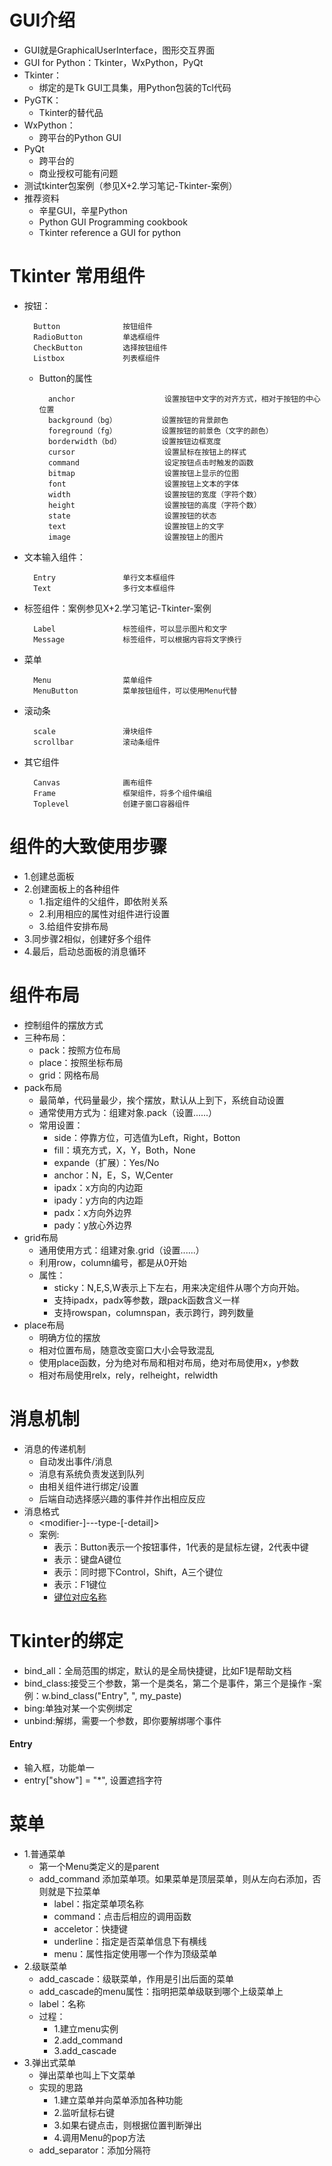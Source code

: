 # GUI介绍
- GUI就是GraphicalUserInterface，图形交互界面
- GUI for Python：Tkinter，WxPython，PyQt
- Tkinter：
    - 绑定的是Tk GUI工具集，用Python包装的Tcl代码
- PyGTK：
    - Tkinter的替代品
- WxPython：
    - 跨平台的Python GUI
- PyQt
    - 跨平台的
    - 商业授权可能有问题
- 测试tkinter包案例（参见X+2.学习笔记-Tkinter-案例）
- 推荐资料
    - 辛星GUI，辛星Python
    - Python GUI Programming cookbook
    - Tkinter reference a GUI for python
# Tkinter 常用组件
- 按钮：

        Button              按钮组件
        RadioButton         单选框组件
        CheckButton         选择按钮组件
        Listbox             列表框组件
    - Button的属性
    
            anchor                    设置按钮中文字的对齐方式，相对于按钮的中心位置
            background（bg）          设置按钮的背景颜色
            foreground（fg）          设置按钮的前景色（文字的颜色）
            borderwidth（bd）         设置按钮边框宽度
            cursor                    设置鼠标在按钮上的样式
            command                   设定按钮点击时触发的函数
            bitmap                    设置按钮上显示的位图
            font                      设置按钮上文本的字体
            width                     设置按钮的宽度（字符个数）
            height                    设置按钮的高度（字符个数）
            state                     设置按钮的状态
            text                      设置按钮上的文字
            image                     设置按钮上的图片 
- 文本输入组件：

        Entry               单行文本框组件
        Text                多行文本框组件
- 标签组件：案例参见X+2.学习笔记-Tkinter-案例

        Label               标签组件，可以显示图片和文字
        Message             标签组件，可以根据内容将文字换行
- 菜单

        Menu                菜单组件
        MenuButton          菜单按钮组件，可以使用Menu代替
- 滚动条

        scale               滑块组件
        scrollbar           滚动条组件
- 其它组件

        Canvas              画布组件
        Frame               框架组件，将多个组件编组
        Toplevel            创建子窗口容器组件

# 组件的大致使用步骤
- 1.创建总面板
- 2.创建面板上的各种组件
    - 1.指定组件的父组件，即依附关系
    - 2.利用相应的属性对组件进行设置
    - 3.给组件安排布局
- 3.同步骤2相似，创建好多个组件
- 4.最后，启动总面板的消息循环
# 组件布局
- 控制组件的摆放方式
- 三种布局：
    - pack：按照方位布局
    - place：按照坐标布局
    - grid：网格布局
- pack布局
    - 最简单，代码量最少，挨个摆放，默认从上到下，系统自动设置
    - 通常使用方式为：组建对象.pack（设置......）
    - 常用设置：
        - side：停靠方位，可选值为Left，Right，Botton
        - fill：填充方式，X，Y，Both，None
        - expande（扩展）：Yes/No
        - anchor：N，E，S，W,Center
        - ipadx：x方向的内边距
        - ipady：y方向的内边距
        - padx：x方向外边界
        - pady：y放心外边界
- grid布局
    - 通用使用方式：组建对象.grid（设置......）
    - 利用row，column编号，都是从0开始
    - 属性：
        - sticky：N,E,S,W表示上下左右，用来决定组件从哪个方向开始。
        - 支持ipadx，padx等参数，跟pack函数含义一样
        - 支持rowspan，columnspan，表示跨行，跨列数量
- place布局
    - 明确方位的摆放   
    - 相对位置布局，随意改变窗口大小会导致混乱
    - 使用place函数，分为绝对布局和相对布局，绝对布局使用x，y参数
    - 相对布局使用relx，rely，relheight，relwidth
# 消息机制
- 消息的传递机制
    - 自动发出事件/消息
    - 消息有系统负责发送到队列
    - 由相关组件进行绑定/设置
    - 后端自动选择感兴趣的事件并作出相应反应
- 消息格式
    - <modifier-]---type-[-detail]>
    - 案例:
        - <Button-1>表示：Button表示一个按钮事件，1代表的是鼠标左键，2代表中键
        - <KeyPress-A>表示：键盘A键位
        - <Control-Shift-KeyPress-A>表示：同时摁下Control，Shift，A三个键位
        - <F1>表示：F1键位
        - [键位对应名称](https://infohost.nmt.edu/tcc/help/pubs/tkinter/web/key-names.html)
# Tkinter的绑定
- bind_all：全局范围的绑定，默认的是全局快捷键，比如F1是帮助文档        
- bind_class:接受三个参数，第一个是类名，第二个是事件，第三个是操作
    -案例：w.bind_class("Entry", "<Control-V>, my_paste)
- bing:单独对某一个实例绑定
- unbind:解绑，需要一个参数，即你要解绑哪个事件
#### Entry
- 输入框，功能单一
- entry["show"] = "*", 设置遮挡字符
# 菜单
- 1.普通菜单
    - 第一个Menu类定义的是parent
    - add_command 添加菜单项。如果菜单是顶层菜单，则从左向右添加，否则就是下拉菜单
        - label：指定菜单项名称
        - command：点击后相应的调用函数
        - acceletor：快捷键
        - underline：指定是否菜单信息下有横线
        - menu：属性指定使用哪一个作为顶级菜单
- 2.级联菜单
    - add_cascade：级联菜单，作用是引出后面的菜单
    - add_cascade的menu属性：指明把菜单级联到哪个上级菜单上
    - label：名称
    - 过程：
        - 1.建立menu实例
        - 2.add_command
        - 3.add_cascade
- 3.弹出式菜单
    - 弹出菜单也叫上下文菜单
    - 实现的思路
        - 1.建立菜单并向菜单添加各种功能
        - 2.监听鼠标右键
        - 3.如果右键点击，则根据位置判断弹出
        - 4.调用Menu的pop方法
    - add_separator：添加分隔符                        